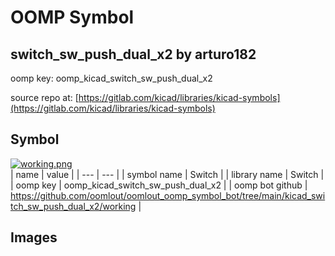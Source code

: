 # OOMP Symbol  
## switch_sw_push_dual_x2  by arturo182  
  
oomp key: oomp_kicad_switch_sw_push_dual_x2  
  
source repo at: [https://gitlab.com/kicad/libraries/kicad-symbols](https://gitlab.com/kicad/libraries/kicad-symbols)  
## Symbol  
  
[![working.png](working_600.png)](working.png)  
| name | value | 
| --- | --- | 
| symbol name | Switch | 
| library name | Switch | 
| oomp key | oomp_kicad_switch_sw_push_dual_x2 | 
| oomp bot github | https://github.com/oomlout/oomlout_oomp_symbol_bot/tree/main/kicad_switch_sw_push_dual_x2/working | 
## Images  
